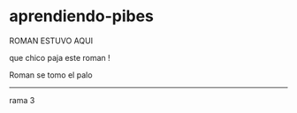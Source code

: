 # aprendiendo-pibes

ROMAN ESTUVO AQUI

que chico paja este roman !

Roman se tomo el palo


---------

rama 3